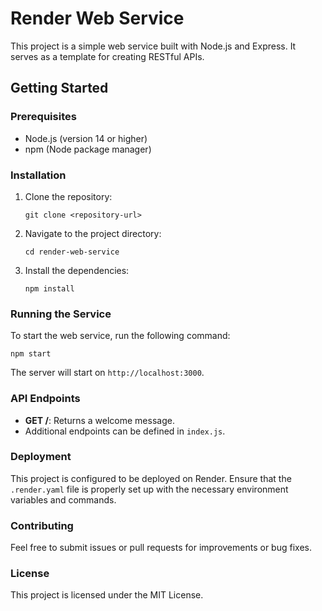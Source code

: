 # Render Web Service

This project is a simple web service built with Node.js and Express. It serves as a template for creating RESTful APIs.

## Getting Started

### Prerequisites

- Node.js (version 14 or higher)
- npm (Node package manager)

### Installation

1. Clone the repository:
   ```
   git clone <repository-url>
   ```

2. Navigate to the project directory:
   ```
   cd render-web-service
   ```

3. Install the dependencies:
   ```
   npm install
   ```

### Running the Service

To start the web service, run the following command:
```
npm start
```

The server will start on `http://localhost:3000`.

### API Endpoints

- **GET /**: Returns a welcome message.
- Additional endpoints can be defined in `index.js`.

### Deployment

This project is configured to be deployed on Render. Ensure that the `.render.yaml` file is properly set up with the necessary environment variables and commands.

### Contributing

Feel free to submit issues or pull requests for improvements or bug fixes.

### License

This project is licensed under the MIT License.